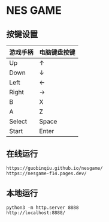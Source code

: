 # NES GAME

## 按键设置

| 游戏手柄 | 电脑键盘按键 |
| -------- | ------------ |
| Up       | ↑            |
| Down     | ↓            |
| Left     | ←            |
| Right    | →            |
| B        | X            |
| A        | Z            |
| Select   | Space        |
| Start    | Enter        |

## 在线运行

```
https://guobinqiu.github.io/nesgame/
https://nesgame-f14.pages.dev/
```

## 本地运行

```
python3 -m http.server 8888
http://localhost:8888/
```

